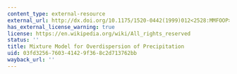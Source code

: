 ```yaml
---
content_type: external-resource
external_url: http://dx.doi.org/10.1175/1520-0442(1999)012<2528:MMFOOP>2.0.CO;2
has_external_license_warning: true
license: https://en.wikipedia.org/wiki/All_rights_reserved
status: ''
title: Mixture Model for Overdispersion of Precipitation
uid: 03fd3256-7603-4142-9f36-8c2d713762bb
wayback_url: ''
---
```

